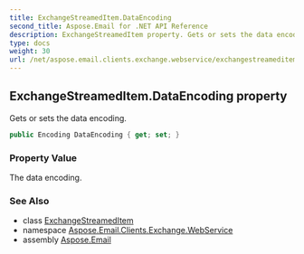 ```yaml
---
title: ExchangeStreamedItem.DataEncoding
second_title: Aspose.Email for .NET API Reference
description: ExchangeStreamedItem property. Gets or sets the data encoding
type: docs
weight: 30
url: /net/aspose.email.clients.exchange.webservice/exchangestreameditem/dataencoding/
---
```

## ExchangeStreamedItem.DataEncoding property

Gets or sets the data encoding.

```csharp
public Encoding DataEncoding { get; set; }
```

### Property Value

The data encoding.

### See Also

* class [ExchangeStreamedItem](../)
* namespace [Aspose.Email.Clients.Exchange.WebService](../../exchangestreameditem/)
* assembly [Aspose.Email](../../../)


